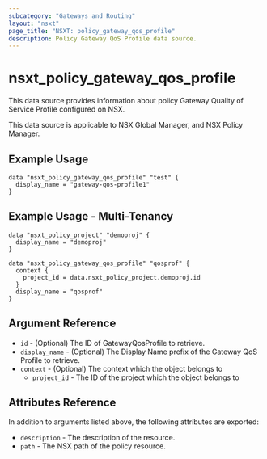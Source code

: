 ```yaml
---
subcategory: "Gateways and Routing"
layout: "nsxt"
page_title: "NSXT: policy_gateway_qos_profile"
description: Policy Gateway QoS Profile data source.
---
```


# nsxt_policy_gateway_qos_profile

This data source provides information about policy Gateway Quality of Service Profile configured on NSX.

This data source is applicable to NSX Global Manager, and NSX Policy Manager.

## Example Usage

```hcl
data "nsxt_policy_gateway_qos_profile" "test" {
  display_name = "gateway-qos-profile1"
}
```

## Example Usage - Multi-Tenancy

```hcl
data "nsxt_policy_project" "demoproj" {
  display_name = "demoproj"
}

data "nsxt_policy_gateway_qos_profile" "qosprof" {
  context {
    project_id = data.nsxt_policy_project.demoproj.id
  }
  display_name = "qosprof"
}
```

## Argument Reference

* `id` - (Optional) The ID of GatewayQosProfile to retrieve.
* `display_name` - (Optional) The Display Name prefix of the Gateway QoS Profile to retrieve.
* `context` - (Optional) The context which the object belongs to
    * `project_id` - The ID of the project which the object belongs to

## Attributes Reference

In addition to arguments listed above, the following attributes are exported:

* `description` - The description of the resource.
* `path` - The NSX path of the policy resource.

